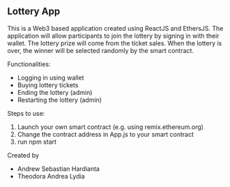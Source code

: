 ## Lottery App

This is a Web3 based application created using ReactJS and EthersJS. The application will allow participants to join the lottery by signing in with their wallet. The lottery prize will come from the ticket sales. When the lottery is over, the winner will be selected randomly by the smart contract. 

Functionalities:
- Logging in using wallet
- Buying lottery tickets
- Ending the lottery (admin)
- Restarting the lottery (admin)

Steps to use:
1. Launch your own smart contract (e.g. using remix.ethereum.org) 
2. Change the contract address in App.js to your smart contract
3. run npm start

Created by
- Andrew Sebastian Hardianta
- Theodora Andrea Lydia